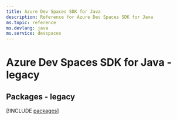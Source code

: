 ```yaml
---
title: Azure Dev Spaces SDK for Java
description: Reference for Azure Dev Spaces SDK for Java
ms.topic: reference
ms.devlang: java
ms.service: devspaces
---
```

# Azure Dev Spaces SDK for Java - legacy
## Packages - legacy
[!INCLUDE [packages](dev-spaces-index.md)]

